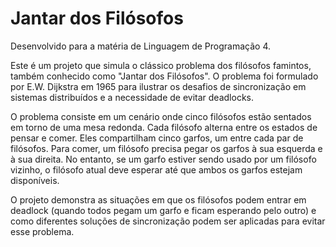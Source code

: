# Jantar dos Filósofos

Desenvolvido para a matéria de Linguagem de Programação 4.

Este é um projeto que simula o clássico problema dos filósofos famintos, também conhecido como "Jantar dos Filósofos". O problema foi formulado por E.W. Dijkstra em 1965 para ilustrar os desafios de sincronização em sistemas distribuídos e a necessidade de evitar deadlocks.

O problema consiste em um cenário onde cinco filósofos estão sentados em torno de uma mesa redonda. Cada filósofo alterna entre os estados de pensar e comer. Eles compartilham cinco garfos, um entre cada par de filósofos. Para comer, um filósofo precisa pegar os garfos à sua esquerda e à sua direita. No entanto, se um garfo estiver sendo usado por um filósofo vizinho, o filósofo atual deve esperar até que ambos os garfos estejam disponíveis.

O projeto demonstra as situações em que os filósofos podem entrar em deadlock (quando todos pegam um garfo e ficam esperando pelo outro) e como diferentes soluções de sincronização podem ser aplicadas para evitar esse problema.
